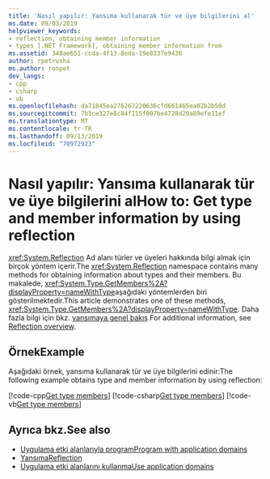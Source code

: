 ```yaml
---
title: 'Nasıl yapılır: Yansıma kullanarak tür ve üye bilgilerini al'
ms.date: 09/03/2019
helpviewer_keywords:
- reflection, obtaining member information
- types [.NET Framework], obtaining member information from
ms.assetid: 348ae651-ccda-4f13-8eda-19e8337e9438
author: rpetrusha
ms.author: ronpet
dev_langs:
- cpp
- csharp
- vb
ms.openlocfilehash: da71845ea276267220636cfd661465ea02b2b50d
ms.sourcegitcommit: 7b1ce327e8c84f115f007be4728d29a89efe11ef
ms.translationtype: MT
ms.contentlocale: tr-TR
ms.lasthandoff: 09/13/2019
ms.locfileid: "70972923"
---
```

# <a name="how-to-get-type-and-member-information-by-using-reflection"></a><span data-ttu-id="759b3-102">Nasıl yapılır: Yansıma kullanarak tür ve üye bilgilerini al</span><span class="sxs-lookup"><span data-stu-id="759b3-102">How to: Get type and member information by using reflection</span></span>
<span data-ttu-id="759b3-103"><xref:System.Reflection> Ad alanı türler ve üyeleri hakkında bilgi almak için birçok yöntem içerir.</span><span class="sxs-lookup"><span data-stu-id="759b3-103">The <xref:System.Reflection> namespace contains many methods for obtaining information about types and their members.</span></span> <span data-ttu-id="759b3-104">Bu makalede, <xref:System.Type.GetMembers%2A?displayProperty=nameWithType>aşağıdaki yöntemlerden biri gösterilmektedir.</span><span class="sxs-lookup"><span data-stu-id="759b3-104">This article demonstrates one of these methods, <xref:System.Type.GetMembers%2A?displayProperty=nameWithType>.</span></span> <span data-ttu-id="759b3-105">Daha fazla bilgi için bkz. [yansımaya genel bakış](reflection.md).</span><span class="sxs-lookup"><span data-stu-id="759b3-105">For additional information, see [Reflection overview](reflection.md).</span></span>
  
## <a name="example"></a><span data-ttu-id="759b3-106">Örnek</span><span class="sxs-lookup"><span data-stu-id="759b3-106">Example</span></span>

<span data-ttu-id="759b3-107">Aşağıdaki örnek, yansıma kullanarak tür ve üye bilgilerini edinir:</span><span class="sxs-lookup"><span data-stu-id="759b3-107">The following example obtains type and member information by using reflection:</span></span>

[!code-cpp[Get type members](../../../samples/snippets/standard/reflection/memberinfo/gettypemembers.cpp)]
[!code-csharp[Get type members](../../../samples/snippets/standard/reflection/memberinfo/gettypemembers.cs)]
[!code-vb[Get type members](../../../samples/snippets/standard/reflection/memberinfo/gettypemembers.vb)]

## <a name="see-also"></a><span data-ttu-id="759b3-108">Ayrıca bkz.</span><span class="sxs-lookup"><span data-stu-id="759b3-108">See also</span></span>

- [<span data-ttu-id="759b3-109">Uygulama etki alanlarıyla program</span><span class="sxs-lookup"><span data-stu-id="759b3-109">Program with application domains</span></span>](../app-domains/application-domains.md#programming-with-application-domains)
- [<span data-ttu-id="759b3-110">Yansıma</span><span class="sxs-lookup"><span data-stu-id="759b3-110">Reflection</span></span>](reflection.md)
- [<span data-ttu-id="759b3-111">Uygulama etki alanlarını kullanma</span><span class="sxs-lookup"><span data-stu-id="759b3-111">Use application domains</span></span>](../app-domains/use.md)
